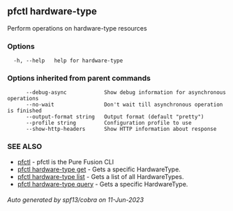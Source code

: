 ## pfctl hardware-type

Perform operations on hardware-type resources

### Options

```
  -h, --help   help for hardware-type
```

### Options inherited from parent commands

```
      --debug-async            Show debug information for asynchronous operations
      --no-wait                Don't wait till asynchronous operation is finished
      --output-format string   Output format (default "pretty")
      --profile string         Configuration profile to use
      --show-http-headers      Show HTTP information about response
```

### SEE ALSO

* [pfctl](pfctl.md)	 - pfctl is the Pure Fusion CLI
* [pfctl hardware-type get](pfctl_hardware-type_get.md)	 - Gets a specific HardwareType.
* [pfctl hardware-type list](pfctl_hardware-type_list.md)	 - Gets a list of all HardwareTypes.
* [pfctl hardware-type query](pfctl_hardware-type_query.md)	 - Gets a specific HardwareType.

###### Auto generated by spf13/cobra on 11-Jun-2023
